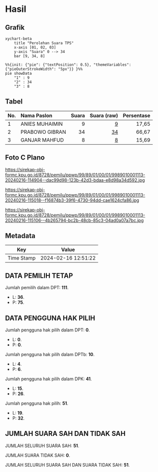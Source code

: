 # Hasil

## Grafik

```mermaid
xychart-beta
    title "Perolehan Suara TPS"
    x-axis [01, 02, 03]
    y-axis "Suara" 0 --> 34
    bar [9, 34, 8]
```

```mermaid
%%{init: {"pie": {"textPosition": 0.5}, "themeVariables": {"pieOuterStrokeWidth": "5px"}} }%%
pie showData
    "1" : 9
    "2" : 34
    "3" : 8
```

## Tabel

| No. | Nama Paslon    | Suara | Suara (raw) | Persentase |
|:--- |:-------------- | -----:| -----------:| ----------:|
| 1   | ANIES MUHAIMIN | 9     | [9][p-1]    | 17,65      |
| 2   | PRABOWO GIBRAN | 34    | [34][p-2]   | 66,67      |
| 3   | GANJAR MAHFUD  | 8     | [8][p-3]    | 15,69      |


[p-1]: https://github.com/gigit-pemilu/pemilu-2024-99-luar-negeri/blob/main/pilpres/hitung-suara/sub/99-luar-negeri/sub/89-penang-malaysia/sub/01-penang-malaysia/sub/0001-penang-malaysia/sub/113-ksk-098/sub/paslon-1.txt
[p-2]: https://github.com/gigit-pemilu/pemilu-2024-99-luar-negeri/blob/main/pilpres/hitung-suara/sub/99-luar-negeri/sub/89-penang-malaysia/sub/01-penang-malaysia/sub/0001-penang-malaysia/sub/113-ksk-098/sub/paslon-2.txt
[p-3]: https://github.com/gigit-pemilu/pemilu-2024-99-luar-negeri/blob/main/pilpres/hitung-suara/sub/99-luar-negeri/sub/89-penang-malaysia/sub/01-penang-malaysia/sub/0001-penang-malaysia/sub/113-ksk-098/sub/paslon-3.txt

## Foto C Plano

https://sirekap-obj-formc.kpu.go.id/8728/pemilu/ppwp/99/89/01/00/01/9989010001113-20240216-114904--dac99d98-123b-42d3-bdaa-e8d98a34d592.jpg

https://sirekap-obj-formc.kpu.go.id/8728/pemilu/ppwp/99/89/01/00/01/9989010001113-20240216-115018--f16874b3-39f6-4730-94dd-cae1624cfa86.jpg

https://sirekap-obj-formc.kpu.go.id/8728/pemilu/ppwp/99/89/01/00/01/9989010001113-20240216-115106--4b265794-bc2b-48cb-85c3-04ad0a07a7bc.jpg


## Metadata

| Key        | Value               |
| ---------- | ------------------- |
| Time Stamp | 2024-02-16 12:51:22 |


## DATA PEMILIH TETAP

Jumlah pemilih dalam DPT: **111**.
 * L: **36**.
 * P: **75**.

## DATA PENGGUNA HAK PILIH

Jumlah pengguna hak pilih dalam DPT: **0**.
 * L: **0**.
 * P: **0**.

Jumlah pengguna hak pilih dalam DPTb: **10**.
 * L: **4**.
 * P: **6**.

Jumlah pengguna hak pilih dalam DPK: **41**.
 * L: **15**.
 * P: **26**.

Jumlah pengguna hak pilih: **51**.
 * L: **19**.
 * P: **32**.

## JUMLAH SUARA SAH DAN TIDAK SAH

JUMLAH SELURUH SUARA SAH: **51**.

JUMLAH SUARA TIDAK SAH: **0**.

JUMLAH SELURUH SUARA SAH DAN SUARA TIDAK SAH: **51**.


